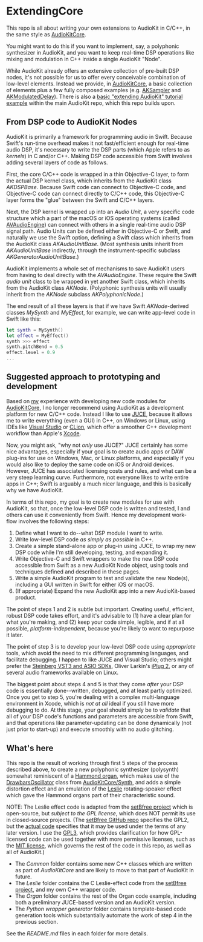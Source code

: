# ExtendingCore
This repo is all about writing your own extensions to AudioKit in C/C++, in the same style as  [AudioKitCore](https://github.com/AudioKit/AudioKit/tree/master/AudioKit/Core/AudioKitCore).

You might want to do this if you want to implement, say, a polyphonic synthesizer in AudioKit, and you want to keep real-time DSP operations like mixing and modulation in C++ inside a single AudioKit "Node".

While AudioKit already offers an extensive collection of pre-built DSP nodes, it's not possible for us to offer every conceivable combination of low-level elements. Instead we provide, in [AudioKitCore](https://github.com/AudioKit/AudioKit/tree/master/AudioKit/Core/AudioKitCore), a basic collection of elements plus a few fully composed examples (e.g. [AKSampler](https://github.com/AudioKit/AudioKit/tree/master/AudioKit/Core/AudioKitCore/Sampler) and [AKModulatedDelay](https://github.com/AudioKit/AudioKit/tree/master/AudioKit/Core/AudioKitCore/ModulatedDelay)). There is also a [basic "extending AudioKit" tutorial example](https://github.com/AudioKit/AudioKit/tree/master/Developer/macOS/ExtendingAudioKit) within the main AudioKit repo, which this repo builds upon.

## From DSP code to AudioKit Nodes
AudioKit is primarily a framework for programming audio in Swift. Because Swift's run-time overhead makes it not fast/efficient enough for real-time audio DSP, it's necessary to write the DSP parts (which Apple refers to as *kernels*) in C and/or C++. Making DSP code accessible from Swift involves adding several layers of code as follows.

First, the core C/C\++ code is wrapped in a thin Objective-C layer, to form the actual DSP kernel class, which inherits from the AudioKit class *AKDSPBase*. Because Swift code can connect to Objective-C code, and Objective-C code can connect directly to C/C\++ code, this Objective-C layer forms the "glue" between the Swift and C/C\++ layers.

Next, the DSP kernel is wrapped up into an *Audio Unit*, a very specific code structure which a part of the macOS or iOS operating systems (called [AVAudioEngine](https://developer.apple.com/documentation/avfoundation/avaudioengine)) can connect with others in a single real-time audio DSP signal path. Audio Units can be defined either in Objective-C or Swift, and naturally we use the Swift option, defining a Swift class which inherits from the AudioKit class *AKAudioUnitBase*. (Most synthesis units inherit from *AKAudioUnitBase* indirectly, through the instrument-specific subclass *AKGeneratorAudioUnitBase*.)

AudioKit implements a whole set of mechanisms to save AudioKit users from having to deal directly with the *AVAudioEngine*. These require the Swift *audio unit* class to be wrapped in yet another Swift class, which inherits from the AudioKit class *AKNode*. (Polyphonic synthesis units will usually inherit from the *AKNode* subclass *AKPolyphonicNode*.)

The end result of all these layers is that if we have Swift *AKNode*-derived classes *MySynth* and *MyEffect*, for example, we can write app-level code in Swift like this:
```swift
let synth = MySynth()
let effect = MyEffect()
synth >>> effect
synth.pitchBend = 0.5
effect.level = 0.9
...
```

## Suggested approach to prototyping and development
Based on [my](https://github.com/getdunne) experience with developing new code modules for [AudioKitCore](https://github.com/AudioKit/AudioKit/tree/master/AudioKit/Core/AudioKitCore), I no longer recommend using AudioKit as a development platform for new C/C\++ code. Instead I like to use [JUCE](https://juce.com/), because it allows me to write everything (even a GUI) in C\++, on Windows or Linux, using IDEs like [Visual Studio](https://visualstudio.microsoft.com/) or [CLion](https://www.jetbrains.com/clion/), which offer a smoother C++ development workflow than Apple's [Xcode](https://developer.apple.com/xcode/).

Now, you might ask, "why not *only* use JUCE?" JUCE certainly has some nice advantages, especially if your goal is to create audio apps or DAW plug-ins for use on Windows, Mac, or Linux platforms, and especially if you would also like to deploy the same code on iOS or Android devices. However, JUCE has associated licensing costs and rules, and what can be a very steep learning curve. Furthermore, not everyone likes to write entire apps in C\++; Swift is arguably a much nicer language, and this is basically why we have AudioKit.

In terms of this repo, my goal is to create new modules for use with AudioKit, so that, once the low-level DSP code is written and tested, I and others can use it conveniently from Swift. Hence my development work-flow involves the following steps:
1. Define what I want to do--what DSP module I want to write.
2. Write low-level DSP code *as simply as possible* in C++.
3. Create a simple stand-alone app or plug-in using JUCE, to wrap my new DSP code while I'm still developing, testing, and expanding it.
4. Write Objective-C and Swift wrappers to make the new DSP code accessible from Swift as a new AudioKit Node object, using tools and techniques defined and described in these pages.
5. Write a simple AudioKit program to test and validate the new Node(s), including a GUI written in Swift for either iOS or macOS.
6. (If appropriate) Expand the new AudioKit app into a new AudioKit-based product.

The point of steps 1 and 2 is subtle but important. Creating useful, efficient, robust DSP code takes effort, and it's advisable to (1) have a clear plan for what you're making, and (2) keep your code simple, legible, and if at all possible, *platform-independent*, because you're likely to want to repurpose it later.

The point of step 3 is to develop your low-level DSP code using *appropriate* tools, which avoid the need to mix different programming languages, and facilitate debugging. I happen to like JUCE and Visual Studio; others might prefer the [Steinberg VST3 and ASIO SDKs](https://www.steinberg.net/en/company/developers.html), Oliver Larkin's [iPlug 2](https://iplug2.github.io/), or any of several audio frameworks available on Linux.

The biggest point about steps 4 and 5 is that they come *after* your DSP code is essentially done--written, debugged, and at least partly optimized. Once you get to step 5, you're dealing with a complex multi-language environment in Xcode, which is *not at all* ideal if you still have more debugging to do. At this stage, your goal should simply be to *validate* that all of your DSP code's functions and parameters are accessible from Swift, and that operations like parameter-updating can be done dynamically (not just prior to start-up) and execute smoothly with no audio glitching.

## What's here
This repo is the result of working through first 5 steps of the process described above, to create a new polyphonic synthesizer (polysynth) somewhat reminiscent of a [Hammond organ](https://en.wikipedia.org/wiki/Hammond_organ), which makes use of the [DrawbarsOscillator](https://github.com/AudioKit/AudioKit/blob/master/AudioKit/Core/AudioKitCore/Synth/DrawbarsOscillator.hpp) class from [AudioKitCore/Synth](https://github.com/AudioKit/AudioKit/tree/master/AudioKit/Core/AudioKitCore/Synth), and adds a simple distortion effect and an emulation of the [Leslie](https://en.wikipedia.org/wiki/Leslie_speaker) rotating-speaker effect which gave the Hammond organs part of their characteristic sound.

NOTE: The Leslie effect code is adapted from the [setBfree project](https://github.com/pantherb/setBfree) which is open-source, but *subject to the GPL license*, which does NOT permit its use in closed-source projects. (The [setBfree GitHub repo](https://github.com/pantherb/setBfree) specifies the GPL2, but the [actual code](https://github.com/pantherb/setBfree/blob/master/b_whirl/whirl.c) specifies that it may be used under the terms of any later version. I use the [GPL3](https://www.gnu.org/licenses/gpl-3.0.en.html), which provides clarification for how GPL-licensed code can be used together with more permissive licenses, such as the [MIT license](https://opensource.org/licenses/MIT), which governs the rest of the code in this repo, as well as all of AudioKit.)

* The *Common* folder contains some new C++ classes which are written as part of *AudioKitCore* and are likely to move to that part of AudioKit in future.
* The *Leslie* folder contains the C Leslie-effect code from the [setBfree project](https://github.com/pantherb/setBfree), and my own C++ wrapper code.
* The *Organ* folder contains the rest of the Organ code example, including both a preliminary JUCE-based version and an AudioKit version.
* The *Python wrapper generator* folder contains template-based code generation tools which substantially automate the work of step 4 in the previous section.

See the *README.md* files in each folder for more details.
